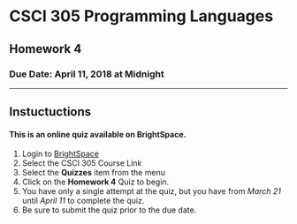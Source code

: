 # CSCI 305 Programming Languages

## Homework 4

### Due Date: April 11, 2018 at Midnight

---

## Instuctuctions

#### This is an online quiz available on BrightSpace.

1. Login to [BrightSpace](http://ecat.montana.edu)
2. Select the CSCI 305 Course Link
3. Select the **Quizzes** item from the menu
4. Click on the **Homework 4** Quiz to begin.
5. You have only a single attempt at the quiz, but you have from *March 21* until *April 11* to complete the quiz.
6. Be sure to submit the quiz prior to the due date.
